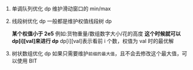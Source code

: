 1. 单调队列优化 dp
   维护滑动窗口的 min/max
2. 线段树优化 dp
   一般都是维护权值线段树 dp

   **某个权值小于 2e5**
   例如:货物重量/数组数字大小/花的高度
   **这个时候就可以 dp[i][val]来进行 dp**
   dp[i][val]表示看前 i 个数，权值为 val 时的最优解

3. 树状数组优化 dp
   如果只需要维护`前缀的最大值`，且不会去修改这个最大值，可以使用 BIT

